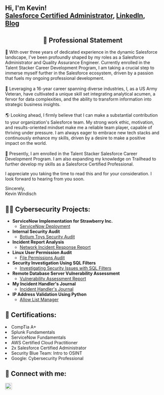 <h2>Hi, I'm Kevin! <br/><a href="https://trailblazer.me/id/kwindisch">Salesforce Certified Administrator</a>, <a href="https://www.linkedin.com/in/salesforcekevin/">LinkedIn</a>, <a href="https://medium.com/@SalesforceKevin">Blog</a></h2>

<div align="center"><h2> 🪪 Professional Statement</h2></div>

🌱 With over three years of dedicated experience in the dynamic Salesforce landscape, I've been profoundly shaped by my roles as a Salesforce Administrator and Quality Assurance Engineer. Currently enrolled in the Talent Stacker Career Development Program, I am taking a crucial step to immerse myself further in the Salesforce ecosystem, driven by a passion that fuels my ongoing professional development.<br/>
<br/>
🔧 Leveraging a 16-year career spanning diverse industries, I, as a US Army Veteran, have cultivated a unique skill set integrating analytical acumen, a fervor for data complexities, and the ability to transform information into strategic business insights.<br/>
<br/>
🌎 Looking ahead, I firmly believe that I can make a substantial contribution to your organization's Salesforce team. My strong work ethic, motivation, and results-oriented mindset make me a reliable team player, capable of thriving under pressure. I am always eager to embrace new tech stacks and continuously enhance my skills, driven by a desire to make a positive impact on the world.<br/>
<br/>
🔭 Presently, I am enrolled in the Talent Stacker Salesforce Career Development Program. I am also expanding my knowledge on Trailhead to further develop my skills as a Salesforce Certified Professional.<br/>

I appreciate you taking the time to read this and for your consideration. I look forward to hearing from you soon.

Sincerely,<br/>
Kevin Windisch


<h2>👨‍💻 Cybersecurity Projects:</h2>

- <b>ServiceNow Implementation for Strawberry Inc.</b>
  - [ServiceNow Deployment](https://github.com/ktwindisch/SNOW-Deployment)
- <b>Internal Security Audit</b>
  - [Botium Toys Security Audit](https://github.com/ktwindisch/InternalSecurityAudit)
- <b>Incident Report Analysis</b>
  - [Network Incident Response Report](https://github.com/ktwindisch/NIST-CFS-IncidentReport)
- <b>Linux User Permission Audit</b>
  - [File Permissions Audit](https://github.com/ktwindisch/LinuxUserPermissionAudit)
- <b>Security Investigation Using SQL Filters</b>
  - [Investigating Security Issues with SQL Filters](https://github.com/ktwindisch/Investigating-Security-Issues-with-SQL-Filters)
- <b>Remote Database Server Vulnerability Assessment</b>
  - [Vulnerability Assessment Report](https://github.com/ktwindisch/Vulnerability-Assessment-Report)
- <b>My Incident Handler's Journal</b>
  - [Incident Handler's Journal](https://github.com/ktwindisch/Incident-handlers-journal)
- <b>IP Address Validation Using Python</b>
  - [Allow List Manager](https://github.com/ktwindisch/IP-Address-Validation-Using-Python)

<h2>🧾 Certifications:</h2>
<li>CompTia A+</li><b></b>
<li>Splunk Fundamentals</li><b></b>
<li>ServiceNow Fundamentals</li><b></b>
<li>AWS Certified Cloud Practitioner</li><b></b>
<li>2x Salesforce Certified Administrator</li><b></b>
<li>Security Blue Team: Intro to OSINT</li><b></b>
<li>Google: Cybersecurity Professional</li><b></b>

<h2> 🤳 Connect with me:</h2>

[<img align="left" alt="KevinWindisch | LinkedIn" width="22px" src="https://cdn.jsdelivr.net/npm/simple-icons@v3/icons/linkedin.svg" />][linkedin]

[linkedin]: https://linkedin.com/in/salesforcekevin

<!--
**ktwindisch/ktwindisch** is a ✨ _special_ ✨ repository because its `README.md` (this file) appears on your GitHub profile.

Here are some ideas to get you started:

- 🔭 I’m currently working on ...
- 🌱 I’m currently learning ...
- 👯 I’m looking to collaborate on ...
- 🤔 I’m looking for help with ...
- 💬 Ask me about ...
- 📫 How to reach me: ...
- 😄 Pronouns: ...
- ⚡ Fun fact: ...
-->
